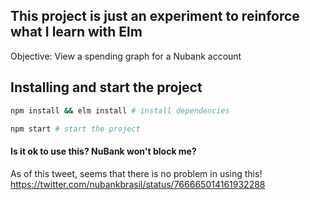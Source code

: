 ## This project is just an experiment to reinforce what I learn with Elm

Objective: View a spending graph for a Nubank account

## Installing and start the project

``` bash
npm install && elm install # install dependencies

npm start # start the project
```

#### Is it ok to use this? NuBank won't block me?

As of this tweet, seems that there is no problem in using this! https://twitter.com/nubankbrasil/status/766665014161932288
